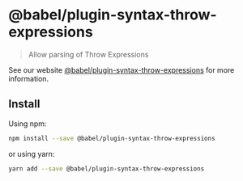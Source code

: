 # @babel/plugin-syntax-throw-expressions

> Allow parsing of Throw Expressions

See our website [@babel/plugin-syntax-throw-expressions](https://new.babeljs.io/docs/en/next/babel-plugin-syntax-throw-expressions.html) for more information.

## Install

Using npm:

```sh
npm install --save @babel/plugin-syntax-throw-expressions
```

or using yarn:

```sh
yarn add --save @babel/plugin-syntax-throw-expressions
```
